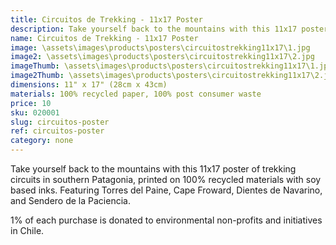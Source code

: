 ```yaml
---
title: Circuitos de Trekking - 11x17 Poster
description: Take yourself back to the mountains with this 11x17 poster of trekking circuits in southern Patagonia, printed on 100% recycled materials.
name: Circuitos de Trekking - 11x17 Poster
image: \assets\images\products\posters\circuitostrekking11x17\1.jpg
image2: \assets\images\products\posters\circuitostrekking11x17\2.jpg
imageThumb: \assets\images\products\posters\circuitostrekking11x17\1.jpg
image2Thumb: \assets\images\products\posters\circuitostrekking11x17\2.jpg
dimensions: 11" x 17" (28cm x 43cm)
materials: 100% recycled paper, 100% post consumer waste
price: 10
sku: 020001
slug: circuitos-poster
ref: circuitos-poster
category: none
---
```

Take yourself back to the mountains with this 11x17 poster of trekking circuits in southern Patagonia, printed on 100% recycled materials with soy based inks. Featuring Torres del Paine, Cape Froward, Dientes de Navarino, and Sendero de la Paciencia.

1% of each purchase is donated to environmental non-profits and initiatives in Chile.
